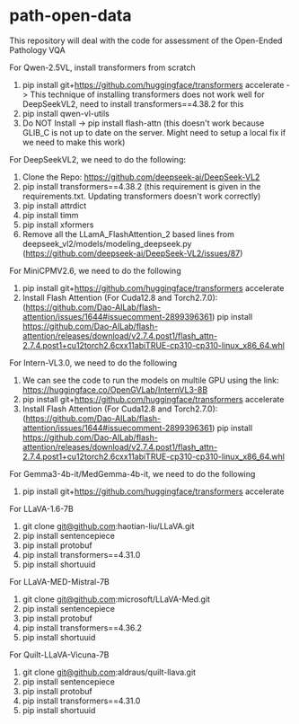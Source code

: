 # path-open-data
This repository will deal with the code for assessment of the Open-Ended Pathology VQA

For Qwen-2.5VL, install transformers from scratch

1. pip install git+https://github.com/huggingface/transformers accelerate -> This technique of installing transformers does not work well for DeepSeekVL2, need to install transformers==4.38.2 for this
2. pip install qwen-vl-utils
3. Do NOT Install -> pip install flash-attn (this doesn't work because GLIB_C is not up to date on the server. Might need to setup a local fix if we need to make this work)

For DeepSeekVL2, we need to do the following:

1. Clone the Repo: https://github.com/deepseek-ai/DeepSeek-VL2
2. pip install transformers==4.38.2 (this requirement is given in the requirements.txt. Updating transformers doesn't work correctly)
2. pip install attrdict
3. pip install timm
4. pip install xformers
4. Remove all the LLamA_FlashAttention_2 based lines from deepseek_vl2/models/modeling_deepseek.py (https://github.com/deepseek-ai/DeepSeek-VL2/issues/87)

For MiniCPMV2.6, we need to do the following
1. pip install git+https://github.com/huggingface/transformers accelerate
2. Install Flash Attention (For Cuda12.8 and Torch2.7.0): (https://github.com/Dao-AILab/flash-attention/issues/1644#issuecomment-2899396361)
pip install https://github.com/Dao-AILab/flash-attention/releases/download/v2.7.4.post1/flash_attn-2.7.4.post1+cu12torch2.6cxx11abiTRUE-cp310-cp310-linux_x86_64.whl

For Intern-VL3.0, we need to do the following
1. We can see the code to run the models on multile GPU using the link: https://huggingface.co/OpenGVLab/InternVL3-8B
2. pip install git+https://github.com/huggingface/transformers accelerate
3. Install Flash Attention (For Cuda12.8 and Torch2.7.0): (https://github.com/Dao-AILab/flash-attention/issues/1644#issuecomment-2899396361)
pip install https://github.com/Dao-AILab/flash-attention/releases/download/v2.7.4.post1/flash_attn-2.7.4.post1+cu12torch2.6cxx11abiTRUE-cp310-cp310-linux_x86_64.whl

For Gemma3-4b-it/MedGemma-4b-it, we need to do the following
1. pip install git+https://github.com/huggingface/transformers accelerate

For LLaVA-1.6-7B
1. git clone git@github.com:haotian-liu/LLaVA.git
2. pip install sentencepiece
3. pip install protobuf
4. pip install transformers==4.31.0
5. pip install shortuuid

For LLaVA-MED-Mistral-7B
1. git clone git@github.com:microsoft/LLaVA-Med.git
2. pip install sentencepiece
3. pip install protobuf
4. pip install transformers==4.36.2
5. pip install shortuuid

For Quilt-LLaVA-Vicuna-7B
1. git clone git@github.com:aldraus/quilt-llava.git
2. pip install sentencepiece
3. pip install protobuf
4. pip install transformers==4.31.0
5. pip install shortuuid
